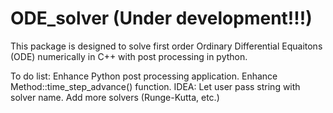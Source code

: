 # ODE_solver (Under development!!!)
This package is designed to solve first order Ordinary Differential Equaitons (ODE) numerically in C++ with post processing in python. 

To do list:
Enhance Python post processing application.
Enhance Method::time_step_advance() function. IDEA: Let user pass string with solver name. Add more solvers (Runge-Kutta, etc.)
